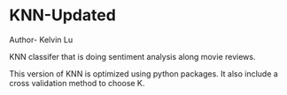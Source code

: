 # KNN-Updated
 Author- Kelvin Lu 

KNN classifer that is doing sentiment analysis along movie reviews.  

This version of KNN is optimized using python packages. It also include a cross validation method to choose K. 
